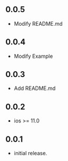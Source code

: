 ## 0.0.5

* Modify README.md

## 0.0.4

* Modify Example
 
## 0.0.3

* Add README.md 

## 0.0.2

* ios >= 11.0
 
## 0.0.1

* initial release.

